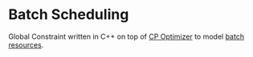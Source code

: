 # Batch Scheduling

Global Constraint written in C++ on top of [CP Optimizer](https://www-01.ibm.com/software/commerce/optimization/cplex-cp-optimizer/) to model [batch resources](http://ieeexplore.ieee.org/document/175364/?reload=true).
